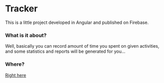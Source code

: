 # Tracker

This is a little project developed in Angular and published on Firebase. 

### What is it about?

Well, basically you can record amount of time you spent on given activities, and some statistics and reports will be generated for you...

### Where?

[Right here](https://tracker-f56ce.web.app/)
